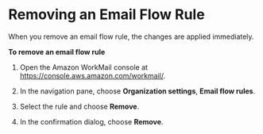 # Removing an Email Flow Rule<a name="remove-email-flow-rule"></a>

When you remove an email flow rule, the changes are applied immediately\.

**To remove an email flow rule**

1. Open the Amazon WorkMail console at [https://console\.aws\.amazon\.com/workmail/](https://console.aws.amazon.com/workmail/)\.

1. In the navigation pane, choose **Organization settings**, **Email flow rules**\.

1. Select the rule and choose **Remove**\. 

1. In the confirmation dialog, choose **Remove**\.